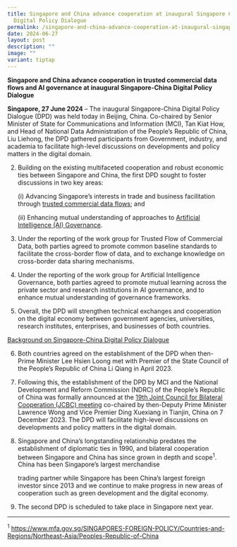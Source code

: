 ```yaml
---
title: Singapore and China advance cooperation at inaugural Singapore China
  Digital Policy Dialogue
permalink: /singapore-and-china-advance-cooperation-at-inaugural-singapore-china-digital-policy-dialogue/
date: 2024-06-27
layout: post
description: ""
image: ""
variant: tiptap
---
```

<p><strong>Singapore and China advance cooperation in trusted commercial data flows and AI governance at inaugural Singapore-China Digital Policy Dialogue</strong>
</p>
<p><strong>Singapore, 27 June 2024</strong> – The inaugural Singapore-China
Digital Policy Dialogue (DPD) was held today in Beijing, China. Co-chaired
by Senior Minister of State for Communications and Information (MCI), Tan
Kiat How, and Head of National Data Administration of the People’s Republic
of China, Liu Liehong, the DPD gathered participants from Government, industry,
and academia to facilitate high-level discussions on developments and policy
matters in the digital domain.</p>
<ol start="2" data-tight="true" class="tight">
<li>
<p>Building on the existing multifaceted cooperation and robust economic
ties between Singapore and China, the first DPD sought to foster discussions
in two key areas:</p>
<p>(i) Advancing Singapore’s interests in trade and business facilitation
through <u>trusted commercial data flows</u>; and</p>
<p>(ii) Enhancing mutual understanding of approaches to <u>Artificial Intelligence (AI) Governance</u>.</p>
</li>
<li>
<p>Under the reporting of the work group for Trusted Flow of Commercial Data,
both parties agreed to promote common baseline standards to facilitate
the cross-border flow of data, and to exchange knowledge on cross-border
data sharing mechanisms.</p>
</li>
<li>
<p>Under the reporting of the work group for Artificial Intelligence Governance,
both parties agreed to promote mutual learning across the private sector
and research institutions in AI governance, and to enhance mutual understanding
of governance frameworks.</p>
</li>
<li>
<p>Overall, the DPD will strengthen technical exchanges and cooperation on
the digital economy between government agencies, universities, research
institutes, enterprises, and businesses of both countries.</p>
</li>
</ol>
<p><u>Background on Singapore-China Digital Policy Dialogue</u>
</p>
<ol start="6" data-tight="true" class="tight">
<li>
<p>Both countries agreed on the establishment of the DPD when then-Prime
Minister Lee Hsien Loong met with Premier of the State Council of the People’s
Republic of China Li Qiang in April 2023.</p>
</li>
<li>
<p>Following this, the establishment of the DPD by MCI and the National Development
and Reform Commission (NDRC) of the People’s Republic of China was formally
announced at the <a href="https://www.pmo.gov.sg/Newsroom/DPM-Lawrence-Wong-at-the-19th-JCBC-and-Related-Joint-Steering-Council-Meetings" rel="noopener noreferrer nofollow" target="_blank">19th Joint Council for Bilateral Cooperation (JCBC) meeting</a> co-chaired
by then-Deputy Prime Minister Lawrence Wong and Vice Premier Ding Xuexiang
in Tianjin, China on 7 December 2023. The DPD will facilitate high-level
discussions on developments and policy matters in the digital domain.</p>
</li>
<li>
<p>Singapore and China’s longstanding relationship predates the establishment
of diplomatic ties in 1990, and bilateral cooperation between Singapore
and China has since grown in depth and scope<sup>1</sup>. China has been
Singapore’s largest merchandise</p>
<p>trading partner while Singapore has been China’s largest foreign investor
since 2013 and we continue to make progress in new areas of cooperation
such as green development and the digital economy.</p>
</li>
<li>
<p>The second DPD is scheduled to take place in Singapore next year.</p>
</li>
</ol>
<hr>
<p><sup>1</sup>  <a href="https://www.mfa.gov.sg/SINGAPORES-FOREIGN-POLICY/Countries-and-Regions/Northeast-Asia/Peoples-Republic-of-China" rel="noopener noreferrer nofollow" target="_blank">https://www.mfa.gov.sg/SINGAPORES-FOREIGN-POLICY/Countries-and-Regions/Northeast-Asia/Peoples-Republic-of-China</a>
</p>
<p></p>